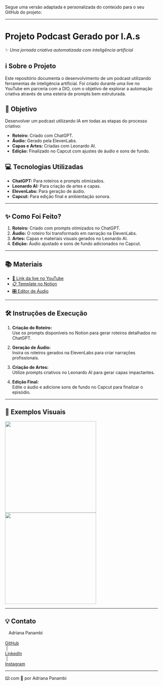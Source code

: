 Segue uma versão adaptada e personalizada do conteúdo para o seu GitHub do projeto:  

---

# **Projeto Podcast Gerado por I.A.s**  
✨ *Uma jornada criativa automatizada com inteligência artificial*  

## **ℹ️ Sobre o Projeto**  
Este repositório documenta o desenvolvimento de um podcast utilizando ferramentas de inteligência artificial. Foi criado durante uma live no YouTube em parceria com a DIO, com o objetivo de explorar a automação criativa através de uma esteira de prompts bem estruturada.  

## **🎯 Objetivo**  
Desenvolver um podcast utilizando IA em todas as etapas do processo criativo:  
- **Roteiro:** Criado com ChatGPT.  
- **Áudio:** Gerado pela ElevenLabs.  
- **Capas e Artes:** Criadas com Leonardo AI.  
- **Edição:** Finalizado no Capcut com ajustes de áudio e sons de fundo.  

## **💻 Tecnologias Utilizadas**  
- **ChatGPT:** Para roteiros e prompts otimizados.  
- **Leonardo AI:** Para criação de artes e capas.  
- **ElevenLabs:** Para geração de áudio.  
- **Capcut:** Para edição final e ambientação sonora.  

---

## **✨ Como Foi Feito?**  
1. **Roteiro:** Criado com prompts otimizados no ChatGPT.  
2. **Áudio:** O roteiro foi transformado em narração na ElevenLabs.  
3. **Artes:** Capas e materiais visuais gerados no Leonardo AI.  
4. **Edição:** Áudio ajustado e sons de fundo adicionados no Capcut.  

---

## **📚 Materiais**  
- [🎥 Link da live no YouTube](#)  
- [📋 Template no Notion](#)  
- [🎛️ Editor de Áudio](#)  

---

## **🛠️ Instruções de Execução**  
1. **Criação do Roteiro:**  
   Use os prompts disponíveis no Notion para gerar roteiros detalhados no ChatGPT.  

2. **Geração de Áudio:**  
   Insira os roteiros gerados na ElevenLabs para criar narrações profissionais.  

3. **Criação de Artes:**  
   Utilize prompts criativos no Leonardo AI para gerar capas impactantes.  

4. **Edição Final:**  
   Edite o áudio e adicione sons de fundo no Capcut para finalizar o episódio.  

---

## **🤖 Exemplos Visuais**  
<img 
  align="center" 
  margin="10" 
  width="300" 
  src="https://cdn.leonardo.ai/users/d65f8a1a-1a3b-47b4-a11c-d19863718c61/generations/d061a8e0-57e5-4d05-b357-d7ddc5f84715/Leonardo_Phoenix_09_A_dark_and_mysterious_background_inspired_3.jpg" 
/>  
<img 
  align="center" 
  margin="10" 
  width="300" 
  src="https://cdn.leonardo.ai/users/d65f8a1a-1a3b-47b4-a11c-d19863718c61/generations/b5dd0515-e2d8-4367-bc08-9a4ae9c440d8/Leonardo_Phoenix_09_A_dark_and_mystical_background_inspired_by_2.jpg" 
/>  

---

## **💡 Contato**  
&nbsp;&nbsp;&nbsp;Adriana Panambi  
&nbsp;&nbsp;&nbsp;  
<a href="https://github.com/panambi">GitHub</a>  
&nbsp;|&nbsp;  
<a href="www.linkedin.com/in/panambi">LinkedIn</a>  
&nbsp;|&nbsp;  
<a href="https://www.instagram.com/narubapanambi/">Instagram</a>  

---

⌨️ com 💜 por Adriana Panambi  
